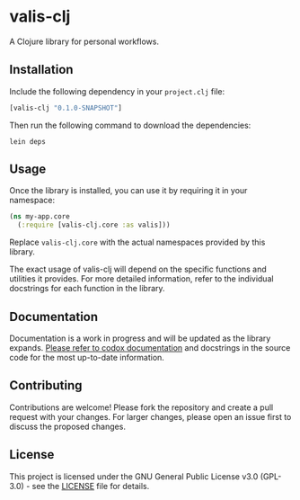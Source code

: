 # valis-clj

A Clojure library for personal workflows.

## Installation

Include the following dependency in your `project.clj` file:

```clojure
[valis-clj "0.1.0-SNAPSHOT"]
```

Then run the following command to download the dependencies:

```shell
lein deps
```

## Usage

Once the library is installed, you can use it by requiring it in your namespace:

```clojure
(ns my-app.core
  (:require [valis-clj.core :as valis]))
```

Replace `valis-clj.core` with the actual namespaces provided by this library.

The exact usage of valis-clj will depend on the specific functions and utilities it provides.
For more detailed information, refer to the individual docstrings for each function in the library.

## Documentation

Documentation is a work in progress and will be updated as the library expands. 
[Please refer to codox documentation](https://ruivieira.github.io/valis-clj/) and docstrings in the source code for the most up-to-date information.

## Contributing

Contributions are welcome! Please fork the repository and create a pull request with your changes. For larger changes, please open an issue first to discuss the proposed changes.

## License

This project is licensed under the GNU General Public License v3.0 (GPL-3.0) - see the [LICENSE](LICENSE) file for details.
